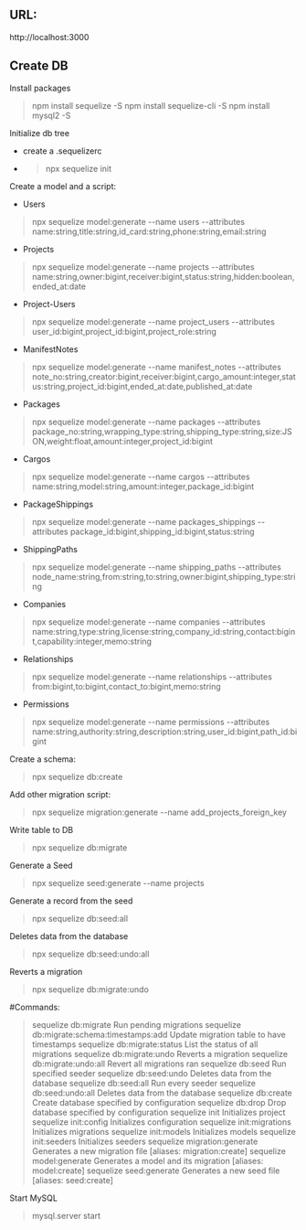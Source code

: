 ## URL:
http://localhost:3000

## Create DB
Install packages
> npm install sequelize -S
> npm install sequelize-cli -S
> npm install mysql2 -S

Initialize db tree  
- create a .sequelizerc
- > npx sequelize init

Create a model and a script: 
- Users
> npx sequelize model:generate --name users --attributes name:string,title:string,id_card:string,phone:string,email:string

- Projects
> npx sequelize model:generate --name projects --attributes name:string,owner:bigint,receiver:bigint,status:string,hidden:boolean,ended_at:date

- Project-Users
> npx sequelize model:generate --name project_users --attributes user_id:bigint,project_id:bigint,project_role:string

- ManifestNotes
> npx sequelize model:generate --name manifest_notes --attributes note_no:string,creator:bigint,receiver:bigint,cargo_amount:integer,status:string,project_id:bigint,ended_at:date,published_at:date

- Packages
> npx sequelize model:generate --name packages --attributes package_no:string,wrapping_type:string,shipping_type:string,size:JSON,weight:float,amount:integer,project_id:bigint

- Cargos
> npx sequelize model:generate --name cargos --attributes name:string,model:string,amount:integer,package_id:bigint

- PackageShippings
> npx sequelize model:generate --name packages_shippings --attributes package_id:bigint,shipping_id:bigint,status:string

- ShippingPaths
> npx sequelize model:generate --name shipping_paths --attributes node_name:string,from:string,to:string,owner:bigint,shipping_type:string

- Companies
> npx sequelize model:generate --name companies --attributes name:string,type:string,license:string,company_id:string,contact:bigint,capability:integer,memo:string

- Relationships
> npx sequelize model:generate --name relationships --attributes from:bigint,to:bigint,contact_to:bigint,memo:string

- Permissions
> npx sequelize model:generate --name permissions --attributes name:string,authority:string,description:string,user_id:bigint,path_id:bigint

Create a schema:
> npx sequelize db:create

Add other migration script:
> npx sequelize migration:generate --name add_projects_foreign_key

Write table to DB  
> npx sequelize db:migrate

Generate a Seed
> npx sequelize seed:generate --name projects

Generate a record from the seed
> npx sequelize db:seed:all

Deletes data from the database
> npx sequelize db:seed:undo:all

Reverts a migration
> npx sequelize db:migrate:undo

#Commands:
> sequelize db:migrate                        Run pending migrations
> sequelize db:migrate:schema:timestamps:add  Update migration table to have timestamps
> sequelize db:migrate:status                 List the status of all migrations
> sequelize db:migrate:undo                   Reverts a migration
> sequelize db:migrate:undo:all               Revert all migrations ran
> sequelize db:seed                           Run specified seeder
> sequelize db:seed:undo                      Deletes data from the database
> sequelize db:seed:all                       Run every seeder
> sequelize db:seed:undo:all                  Deletes data from the database
> sequelize db:create                         Create database specified by configuration
> sequelize db:drop                           Drop database specified by configuration
> sequelize init                              Initializes project
> sequelize init:config                       Initializes configuration
> sequelize init:migrations                   Initializes migrations
> sequelize init:models                       Initializes models
> sequelize init:seeders                      Initializes seeders
> sequelize migration:generate                Generates a new migration file      [aliases: migration:create]
> sequelize model:generate                    Generates a model and its migration [aliases: model:create]
> sequelize seed:generate                     Generates a new seed file           [aliases: seed:create]

Start MySQL
> mysql.server start
